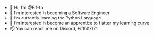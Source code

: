 - 👋 Hi, I’m @Fif-th
- 👀 I’m interested in becoming a Software Engineer
- 🌱 I’m currently learning the Python Language
- 💞️ I’m interested in become an apprentice to flatten my learning curve
- 📫 You can reach me on Discord, Fifth#7171

<!---
Fif-th/Fif-th is a ✨ special ✨ repository because its `README.md` (this file) appears on your GitHub profile.
You can click the Preview link to take a look at your changes.
--->
